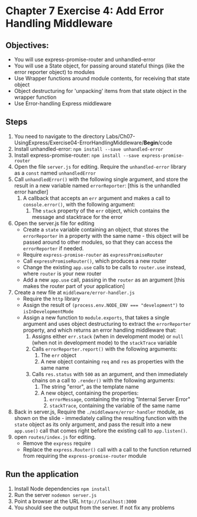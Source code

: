 # Chapter 7 Exercise 4: Add Error Handling Middleware
## Objectives:
* You will use express-promise-router and unhandled-error
* You will use a State object, for passing around stateful things (like the error reporter object) to modules
* Use Wrapper functions around module contents, for receiving that state object
* Object destructuring for 'unpacking' items from that state object in the wrapper function
* Use Error-handling Express middleware
## Steps
1. You need to navigate to the directory Labs/Ch07-UsingExpress/Exercise04-ErrorHandlingMiddleware/__Begin__/code
1. Install unhandled-error: `npm install --save unhandled-error`
1. Install express-promise-router: `npm install --save express-promise-router`
1. Open the file `server.js` for editing. Require the `unhandled-error` library as a `const` named `unhandledError`
1. Call `unhandledError()` with the following single argument, and store the result in a new variable named `errorReporter`: [this is the unhandled error handler]
	1. A callback that accepts an `err` argument and makes a call to `console.error()`,
	with the following argument:
		1. The `stack` property of the `err` object, which contains the message and
		stacktrace for the error
1. Open the server.js file for editing
	- Create a `state` variable containing an object, that stores the `errorReporter` in a property with the same name - this object will be passed around to other modules, so that they can access the `errorReporter` if needed.
	- Require `express-promise-router` as `expressPromiseRouter`
	- Call `expressPromiseRouter()`, which produces a new router
	- Change the existing `app.use` calls to be calls to `router.use` instead, where `router` is your new router
	- Add a new `app.use` call, passing in the `router` as an argument [this makes the router part of your application]
1. Create a new file at `middleware/error-handler.js`
	- Require the `http` library
	- Assign the result of `(process.env.NODE_ENV === "development")` to `isInDevelopmentMode`
	- Assign a new function to `module.exports`, that takes a single argument and uses object destructuring to extract the `errorReporter` property, and which returns an error handling middleware that:
		1. Assigns either `err.stack` (when in development mode) or `null` (when not in development mode) to the `stackTrace` variable
		2. Calls `errorReporter.report()` with the following arguments:
			1. The `err` object
			2. A new object containing `req` and `res` as properties with the same name
		3. Calls `res.status` with `500` as an argument, and then immediately chains on a call to `.render()` with the following arguments:
			1. The string "error", as the template name
			2. A new object, containing the properties:
				1. `errorMessage`, containing the string "Internal Server Error"
				2. `stackTrace`, containing the variable of the same name
1.  Back in server.js, Require the `./middleware/error-handler` module, as shown on the slide - immediately calling the resulting function with the `state` object as its only argument, and pass the result into a new `app.use()` call that comes right before the existing call to `app.listen()`.
1. open `routes/index.js` for editing.
	- Remove the `express` require
	- Replace the `express.Router()` call with a call to the function returned from requiring the `express-promise-router` module
## Run the application
1. Install Node dependencies `npm install`
1. Run the server `nodemon server.js`
1. Point a browser at the URL `http://localhost:3000`
1. You should see the output from the server. If not fix any problems
